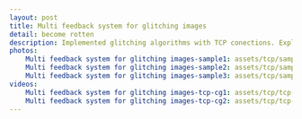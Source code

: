 ```yaml
---
layout: post
title: Multi feedback system for glitching images
detail: become rotten
description: Implemented glitching algorithms with TCP conections. Explored interaction beetween internal feedback loop in each canvas, and outer external loop in between intances in different browsers.
photos:
    Multi feedback system for glitching images-sample1: assets/tcp/sample1.png
    Multi feedback system for glitching images-sample2: assets/tcp/sample2.png
    Multi feedback system for glitching images-sample3: assets/tcp/sample3.png
videos:
    Multi feedback system for glitching images-tcp-cg1: assets/tcp/tcp-cg1.mkv
    Multi feedback system for glitching images-tcp-cg2: assets/tcp/tcp-cg2.mkv
---
```


